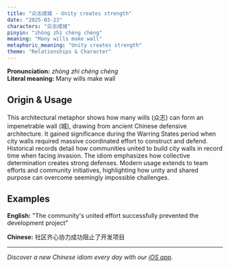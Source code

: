```yaml
---
title: "众志成城 - Unity creates strength"
date: "2025-03-23"
characters: "众志成城"
pinyin: "zhòng zhì chéng chéng"
meaning: "Many wills make wall"
metaphoric_meaning: "Unity creates strength"
theme: "Relationships & Character"
---
```


**Pronunciation:** *zhòng zhì chéng chéng*  
**Literal meaning:** Many wills make wall

## Origin & Usage

This architectural metaphor shows how many wills (众志) can form an impenetrable wall (城), drawing from ancient Chinese defensive architecture. It gained significance during the Warring States period when city walls required massive coordinated effort to construct and defend. Historical records detail how communities united to build city walls in record time when facing invasion. The idiom emphasizes how collective determination creates strong defenses. Modern usage extends to team efforts and community initiatives, highlighting how unity and shared purpose can overcome seemingly impossible challenges.

## Examples

**English:** "The community's united effort successfully prevented the development project"

**Chinese:** 社区齐心协力成功阻止了开发项目

---

*Discover a new Chinese idiom every day with our [iOS app](https://apps.apple.com/us/app/daily-chinese-idioms/id6670238264).*
